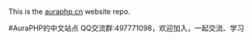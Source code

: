 This is the [auraphp.cn](http://auraphp.cn) website repo.

#AuraPHP的中文站点
QQ交流群:497771098，欢迎加入，一起交流、学习